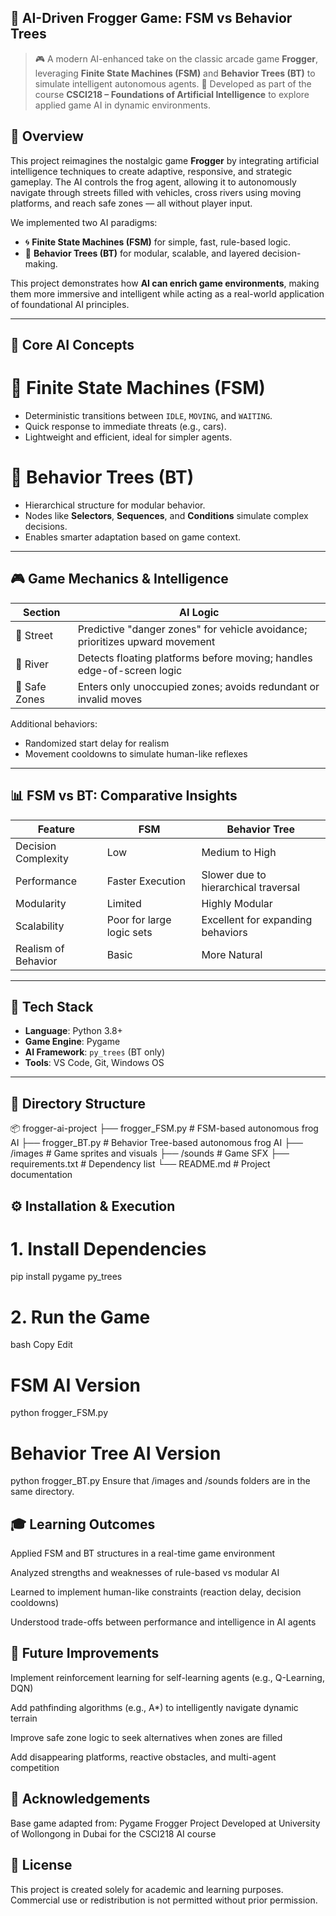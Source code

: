 ## 🧠 AI-Driven Frogger Game: FSM vs Behavior Trees

> 🎮 A modern AI-enhanced take on the classic arcade game **Frogger**, leveraging **Finite State Machines (FSM)** and **Behavior Trees (BT)** to simulate intelligent autonomous agents.
> 🔬 Developed as part of the course **CSCI218 – Foundations of Artificial Intelligence** to explore applied game AI in dynamic environments.

## 📖 Overview

This project reimagines the nostalgic game **Frogger** by integrating artificial intelligence techniques to create adaptive, responsive, and strategic gameplay. The AI controls the frog agent, allowing it to autonomously navigate through streets filled with vehicles, cross rivers using moving platforms, and reach safe zones — all without player input.

We implemented two AI paradigms:

- 🌀 **Finite State Machines (FSM)** for simple, fast, rule-based logic.
- 🌳 **Behavior Trees (BT)** for modular, scalable, and layered decision-making.

This project demonstrates how **AI can enrich game environments**, making them more immersive and intelligent while acting as a real-world application of foundational AI principles.

---

## 🧠 Core AI Concepts

# 🔁 Finite State Machines (FSM)
- Deterministic transitions between `IDLE`, `MOVING`, and `WAITING`.
- Quick response to immediate threats (e.g., cars).
- Lightweight and efficient, ideal for simpler agents.

# 🌲 Behavior Trees (BT)
- Hierarchical structure for modular behavior.
- Nodes like **Selectors**, **Sequences**, and **Conditions** simulate complex decisions.
- Enables smarter adaptation based on game context.

---

## 🎮 Game Mechanics & Intelligence

| Section      | AI Logic                                                                 |
|--------------|--------------------------------------------------------------------------|
| 🚗 Street     | Predictive "danger zones" for vehicle avoidance; prioritizes upward movement |
| 🌊 River      | Detects floating platforms before moving; handles edge-of-screen logic    |
| 🏁 Safe Zones | Enters only unoccupied zones; avoids redundant or invalid moves           |

Additional behaviors:
- Randomized start delay for realism
- Movement cooldowns to simulate human-like reflexes

---

## 📊 FSM vs BT: Comparative Insights

| Feature                 | FSM                             | Behavior Tree                        |
|------------------------|----------------------------------|--------------------------------------|
| Decision Complexity     | Low                             | Medium to High                       |
| Performance             | Faster Execution                | Slower due to hierarchical traversal |
| Modularity              | Limited                         | Highly Modular                       |
| Scalability             | Poor for large logic sets       | Excellent for expanding behaviors    |
| Realism of Behavior     | Basic                           | More Natural                         |

---

## 🧪 Tech Stack

- **Language**: Python 3.8+
- **Game Engine**: Pygame
- **AI Framework**: `py_trees` (BT only)
- **Tools**: VS Code, Git, Windows OS

---

## 📁 Directory Structure

📦 frogger-ai-project
├── frogger_FSM.py # FSM-based autonomous frog AI
├── frogger_BT.py # Behavior Tree-based autonomous frog AI
├── /images # Game sprites and visuals
├── /sounds # Game SFX
├── requirements.txt # Dependency list
└── README.md # Project documentation


## ⚙️ Installation & Execution

# 1. Install Dependencies

pip install pygame py_trees

# 2. Run the Game
bash
Copy
Edit
# FSM AI Version
python frogger_FSM.py

# Behavior Tree AI Version
python frogger_BT.py
Ensure that /images and /sounds folders are in the same directory.

## 🎓 Learning Outcomes
Applied FSM and BT structures in a real-time game environment

Analyzed strengths and weaknesses of rule-based vs modular AI

Learned to implement human-like constraints (reaction delay, decision cooldowns)

Understood trade-offs between performance and intelligence in AI agents

## 🚀 Future Improvements
Implement reinforcement learning for self-learning agents (e.g., Q-Learning, DQN)

Add pathfinding algorithms (e.g., A*) to intelligently navigate dynamic terrain

Improve safe zone logic to seek alternatives when zones are filled

Add disappearing platforms, reactive obstacles, and multi-agent competition


## 📜 Acknowledgements
Base game adapted from: Pygame Frogger Project
Developed at University of Wollongong in Dubai for the CSCI218 AI course

## 🧾 License
This project is created solely for academic and learning purposes.
Commercial use or redistribution is not permitted without prior permission.
